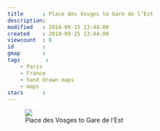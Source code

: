 ```yaml
---
title      : Place des Vosges to Gare de l’Est
description: 
modified   : 2014-09-15 13:44:00
created    : 2014-09-15 13:44:00
viewcount  : 0
id         : 
gmap       : 
tags        :
    - Paris
    - France
    - hand drawn maps
    - maps
stars      : 
---
```


<figure>
    <img src="img053.png">
    <figcaption>Place des Vosges to Gare de l’Est</figcaption>
</figure>

